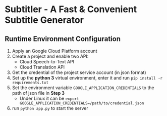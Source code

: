 # Subtitler - A Fast & Convenient Subtitle Generator

## Runtime Environment Configuration

1. Apply an Google Cloud Platform account
2. Create a project and enable two API:
    - Cloud Speech-to-Text API
    - Cloud Translation API
3. Get the credential of the project service account (in json format)
4. Set up the **python 3** virtual environment, enter it and run `pip install -r requirements.txt`
5. Set the environment variable `GOOGLE_APPLICATION_CREDENTIALS` to the path of json file in **Step 3**
    - Under Linux it can be `export GOOGLE_APPLICATION_CREDENTIALS=/path/to/credential.json`
6. run `python app.py` to start the server